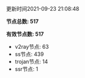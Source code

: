 更新时间2021-09-23 21:08:48

**节点总数: 517**

**有效节点数: 517**

- v2ray节点: 63
- ss节点: 439
- trojan节点: 14
- ssr节点: 1
